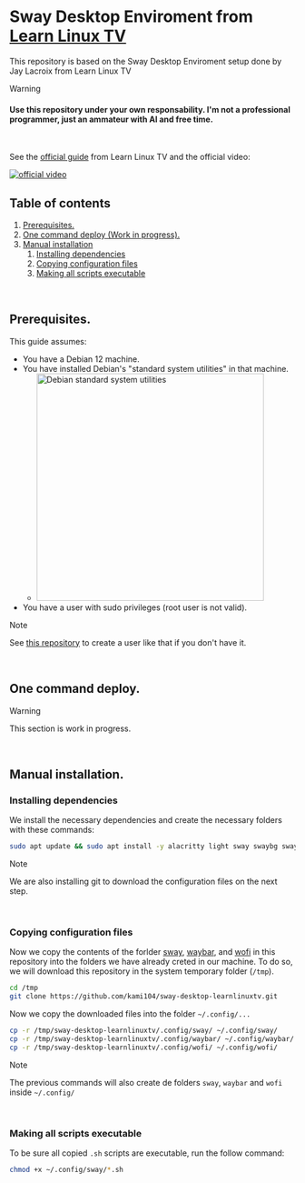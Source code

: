# Sway Desktop Enviroment from [Learn Linux TV](https://www.youtube.com/channel/UCxQKHvKbmSzGMvUrVtJYnUA)
This repository is based on the Sway Desktop Enviroment setup done by Jay Lacroix  from Learn Linux TV

> [!WARNING]
> #### Use this repository under your own responsability. I'm not a professional programmer, just an ammateur with AI and free time.

<br/>

See the [official guide](https://www.learnlinux.tv/how-i-set-up-the-sway-window-manager-on-debian-12/) from Learn Linux TV and the official video:

[![official video](https://img.youtube.com/vi/e7bezUA6G4g/hqdefault.jpg)](https://youtu.be/e7bezUA6G4g)


## Table of contents
   1. [Prerequisites.](#prerequisites)
   2. [One command deploy (Work in progress).](#one-command-deploy)
   3. [Manual installation](#manual-installation)
      1. [Installing dependencies](#installing-dependencies)
      2. [Copying configuration files](#copying-configuration-files)
      3. [Making all scripts executable](#making-all-scripts-executable)

<br/>

## Prerequisites.
This guide assumes:
  - You have a Debian 12 machine.
  - You have installed Debian's "standard system utilities" in that machine.
    - <img src="https://i.sstatic.net/sNonc.png" alt="Debian standard system utilities" width="400"/>
  - You have a user with sudo privileges (root user is not valid).

> [!NOTE]
> See [this repository](https://github.com/kami104/Debian-shell-scripts/tree/main?tab=readme-ov-file#script-to-create-a-new-sudo-user-and-remove-root-login-if-it-is-enabled) to create a user like that if you don't have it.

<br/>

## One command deploy.

> [!WARNING]
> This section is work in progress.

<br/>

## Manual installation.

### Installing dependencies

We install the necessary dependencies and create the necessary folders with these commands:
```bash
sudo apt update && sudo apt install -y alacritty light sway swaybg swayidle swayimg swaylock waybar wofi fonts-font-awesome git
```

> [!NOTE]
> We are also installing git to download the configuration files on the next step.

<br/>

### Copying configuration files

Now we copy the contents of the forlder [sway](/.config/sway), [waybar](/.config/waybar), and [wofi](/.config/wofi) in this repository into the folders we have already creted in our machine.
To do so, we will download this repository in the system temporary folder (`/tmp`).

```bash
cd /tmp
git clone https://github.com/kami104/sway-desktop-learnlinuxtv.git
```

Now we copy the downloaded files into the folder `~/.config/...`

```bash
cp -r /tmp/sway-desktop-learnlinuxtv/.config/sway/ ~/.config/sway/
cp -r /tmp/sway-desktop-learnlinuxtv/.config/waybar/ ~/.config/waybar/
cp -r /tmp/sway-desktop-learnlinuxtv/.config/wofi/ ~/.config/wofi/
```
> [!NOTE]
> The previous commands will also create de folders `sway`, `waybar` and `wofi` inside `~/.config/`

<br/>

### Making all scripts executable

To be sure all copied `.sh` scripts are executable, run the follow command:

```bash
chmod +x ~/.config/sway/*.sh
```
